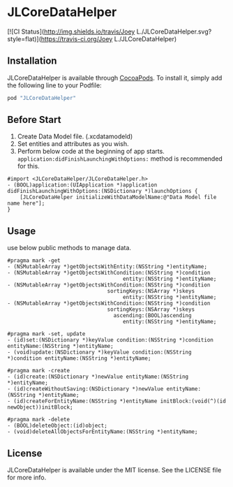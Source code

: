 # JLCoreDataHelper

[![CI Status](http://img.shields.io/travis/Joey L./JLCoreDataHelper.svg?style=flat)](https://travis-ci.org/Joey L./JLCoreDataHelper)


## Installation

JLCoreDataHelper is available through [CocoaPods](http://cocoapods.org). To install
it, simply add the following line to your Podfile:

```ruby
pod "JLCoreDataHelper"
```


## Before Start

1. Create Data Model file. (.xcdatamodeld)
2. Set entities and attributes as you wish.
3. Perform below code at the beginning of app starts. `application:didFinishLaunchingWithOptions:` method is recommended for this.
```
#import <JLCoreDataHelper/JLCoreDataHelper.h>
- (BOOL)application:(UIApplication *)application didFinishLaunchingWithOptions:(NSDictionary *)launchOptions {
    [JLCoreDataHelper initializeWithDataModelName:@"Data Model file name here"];
}
```

## Usage

use below public methods to manage data.

```
#pragma mark -get
- (NSMutableArray *)getObjectsWithEntity:(NSString *)entityName;
- (NSMutableArray *)getObjectsWithCondition:(NSString *)condition
                                     entity:(NSString *)entityName;
- (NSMutableArray *)getObjectsWithCondition:(NSString *)condition
                                sortingKeys:(NSArray *)skeys
                                     entity:(NSString *)entityName;
- (NSMutableArray *)getObjectsWithCondition:(NSString *)condition
                                sortingKeys:(NSArray *)skeys
                                  ascending:(BOOL)ascending
                                     entity:(NSString *)entityName;

#pragma mark -set, update
- (id)set:(NSDictionary *)keyValue condition:(NSString *)condition entityName:(NSString *)entityName;
- (void)update:(NSDictionary *)keyValue condition:(NSString *)condition entityName:(NSString *)entityName;

#pragma mark -create
- (id)create:(NSDictionary *)newValue entityName:(NSString *)entityName;
- (id)createWithoutSaving:(NSDictionary *)newValue entityName:(NSString *)entityName;
- (id)createForEntityName:(NSString *)entityName initBlock:(void(^)(id newObject))initBlock;

#pragma mark -delete
- (BOOL)deleteObject:(id)object;
- (void)deleteAllObjectsForEntityName:(NSString *)entityName;
```



## License

JLCoreDataHelper is available under the MIT license. See the LICENSE file for more info.
